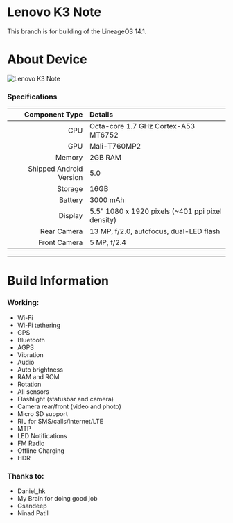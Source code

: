 Lenovo K3 Note 
==============

This branch is for building of the LineageOS 14.1.

# About Device

![Lenovo K3 Note](http://cdn.ndtv.com/tech/images/lenovo_k3_note_flipkart.jpg?output-quality=80&output-format=jpg "Lenovo K3 Note in black")

### Specifications

Component Type | Details
-------:|:-------------------------
CPU     | Octa-core 1.7 GHz Cortex-A53 MT6752 
GPU     | Mali-T760MP2
Memory  | 2GB RAM
Shipped Android Version | 5.0
Storage | 16GB
Battery | 3000 mAh
Display | 5.5" 1080 x 1920 pixels (~401 ppi pixel density)
Rear Camera | 13 MP, f/2.0, autofocus, dual-LED flash
Front Camera | 5 MP, f/2.4

---

# Build Information

### Working:
 * Wi-Fi
 * Wi-Fi tethering
 * GPS
 * Bluetooth
 * AGPS
 * Vibration
 * Audio
 * Auto brightness
 * RAM and ROM
 * Rotation
 * All sensors
 * Flashlight (statusbar and camera)
 * Camera rear/front (video and photo)
 * Micro SD support
 * RIL for SMS/calls/internet/LTE 
 * MTP 
 * LED Notifications
 * FM Radio
 * Offline Charging
 * HDR
### Thanks to:
 * Daniel_hk
 * My Brain for doing good job
 * Gsandeep
 * Ninad Patil
